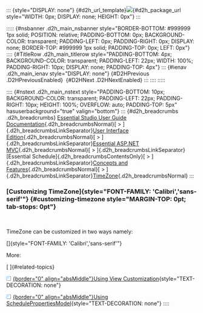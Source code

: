 ::: {style="DISPLAY: none"}
[](ms-xhelp:///?Id=d2h_url_template){#d2h_url_template}![](!package_url!){#d2h_package_url style="WIDTH: 0px; DISPLAY: none; HEIGHT: 0px"}
:::

::::: {#nsbanner .d2h_main_nsbanner style="BORDER-BOTTOM: #999999 1px solid; POSITION: relative; PADDING-BOTTOM: 0px; BACKGROUND-COLOR: transparent; PADDING-LEFT: 0px; PADDING-RIGHT: 0px; DISPLAY: none; BORDER-TOP: #999999 1px solid; PADDING-TOP: 0px; LEFT: 0px"}
:::: {#TitleRow .d2h_main_titlerow style="PADDING-BOTTOM: 4px; BACKGROUND-COLOR: transparent; PADDING-LEFT: 22px; WIDTH: 100%; PADDING-RIGHT: 10px; DISPLAY: none; PADDING-TOP: 4px"}
::: {#ienav .d2h_main_ienav style="DISPLAY: none"}
[](ms-xhelp:///?Id=39cae2b5-59ed-4c88-9abb-9c5ae385d3c0){#D2HPrevious .D2HPreviousEnabled}  [](ms-xhelp:///?Id=59db2d09-21a4-4253-921e-19591ba783b8){#D2HNext .D2HNextEnabled}
:::
::::
:::::

:::: {#nstext .d2h_main_nstext style="PADDING-BOTTOM: 10px; BACKGROUND-COLOR: transparent; PADDING-LEFT: 22px; PADDING-RIGHT: 10px; HEIGHT: 100%; OVERFLOW: auto; PADDING-TOP: 5px" hasuserbackground="true" valign="bottom"}
::: {#d2h_breadcrumbs .d2h_breadcrumbs}
[Essential Studio User Guide Documentation](ms-xhelp:///?Id=12457748-09e3-4d74-a240-8e049cedf030){.d2h_breadcrumbsNormal}[ \> ]{.d2h_breadcrumbsLinkSeparator}[User Interface Edition](ms-xhelp:///?Id=c29296b7-531c-413b-a0ec-488ca1f7f669){.d2h_breadcrumbsNormal}[ \> ]{.d2h_breadcrumbsLinkSeparator}[Essential ASP.NET MVC](ms-xhelp:///?Id=4b14e7d1-65c4-4f67-b1aa-2c37709905a5){.d2h_breadcrumbsNormal}[ \> ]{.d2h_breadcrumbsLinkSeparator}[Essential Schedule]{.d2h_breadcrumbsContentsOnly}[ \> ]{.d2h_breadcrumbsLinkSeparator}[Concepts and Features](ms-xhelp:///?Id=150b7e3e-75c6-4609-ab78-cdde2bca2b16){.d2h_breadcrumbsNormal}[ \> ]{.d2h_breadcrumbsLinkSeparator}[TimeZone](ms-xhelp:///?Id=39cae2b5-59ed-4c88-9abb-9c5ae385d3c0){.d2h_breadcrumbsNormal}
:::

### [Customizing TimeZone]{style="FONT-FAMILY: 'Calibri','sans-serif'"} {#customizing-timezone style="MARGIN-TOP: 0pt; tab-stops: 0pt"}

 

TimeZone can be customized in two ways namely:

[]{style="FONT-FAMILY: 'Calibri','sans-serif'"} 

More:

[ ]{#related-topics}

[![](button.gif){border="0" align="absMiddle"}Using View Customization](ms-xhelp:///?Id=0cc40adc-d342-43df-8e74-f9880382deee){style="TEXT-DECORATION: none"}

[![](button.gif){border="0" align="absMiddle"}Using SchedulePropertiesModel](ms-xhelp:///?Id=8676cbcc-f192-4f67-b4c6-437ac337c783){style="TEXT-DECORATION: none"}
::::

